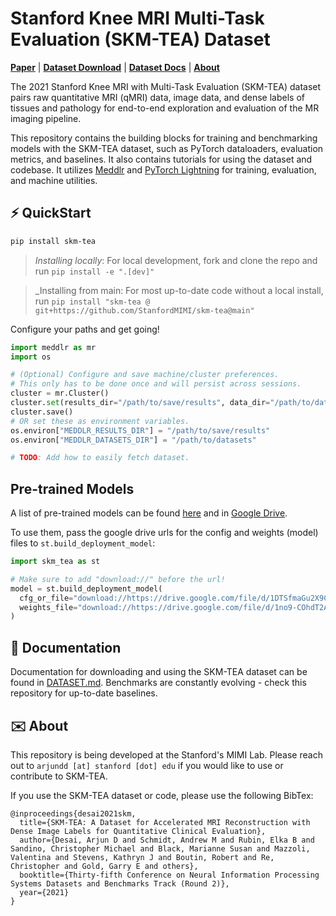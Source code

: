 # Stanford Knee MRI Multi-Task Evaluation (SKM-TEA) Dataset
[**Paper**](https://openreview.net/forum?id=YDMFgD_qJuA)
| [**Dataset Download**](https://stanfordaimi.azurewebsites.net/datasets/4aaeafb9-c6e6-4e3c-9188-3aaaf0e0a9e7)
| [**Dataset Docs**](./DATASET.md)
| [**About**](#about)

The 2021 Stanford Knee MRI with Multi-Task Evaluation (SKM-TEA) dataset pairs raw quantitative MRI (qMRI) data, image data, and dense labels of tissues and pathology for end-to-end exploration and evaluation of the MR imaging pipeline.

This repository contains the building blocks for training and benchmarking models with the SKM-TEA dataset, such as PyTorch dataloaders, evaluation metrics, and baselines. It also contains tutorials for using the dataset and codebase. It utilizes [Meddlr](https://github.com/ad12/meddlr) and [PyTorch Lightning](https://github.com/PyTorchLightning/pytorch-lightning) for training, evaluation, and machine utilities.

## ⚡ QuickStart
```bash
pip install skm-tea
```
> _Installing locally_: For local development, fork and clone the repo and run `pip install -e ".[dev]"`

> _Installing from main: For most up-to-date code without a local install, run `pip install "skm-tea @ git+https://github.com/StanfordMIMI/skm-tea@main"`

Configure your paths and get going!
```python
import meddlr as mr
import os

# (Optional) Configure and save machine/cluster preferences.
# This only has to be done once and will persist across sessions.
cluster = mr.Cluster()
cluster.set(results_dir="/path/to/save/results", data_dir="/path/to/datasets")
cluster.save()
# OR set these as environment variables.
os.environ["MEDDLR_RESULTS_DIR"] = "/path/to/save/results"
os.environ["MEDDLR_DATASETS_DIR"] = "/path/to/datasets"

# TODO: Add how to easily fetch dataset.
```

## Pre-trained Models
A list of pre-trained models can be found [here](MODEL_ZOO.md) and in [Google Drive](https://drive.google.com/drive/folders/156cyINgx-x4uJasMBA6YPipdfOhg7cG5?usp=sharing). 

To use them, pass the google drive urls for the config and weights (model) files to `st.build_deployment_model`:

```python
import skm_tea as st

# Make sure to add "download://" before the url!
model = st.build_deployment_model(
  cfg_or_file="download://https://drive.google.com/file/d/1DTSfmaGu2X9CpE5qW52ux63QrIs9L0oa/view?usp=sharing",
  weights_file="download://https://drive.google.com/file/d/1no9-COhdT2Ai3yuxXpSYMpE76hbqZTWn/view?usp=sharing",
)
```

## 📝 Documentation
Documentation for downloading and using the SKM-TEA dataset can be found in [DATASET.md](./DATASET.md). Benchmarks are constantly evolving - check this repository for up-to-date baselines.

## ✉️ About
<a name="about"></a> 
This repository is being developed at the Stanford's MIMI Lab. Please reach out to `arjundd [at] stanford [dot] edu` if you would like to use or contribute to SKM-TEA. 

If you use the SKM-TEA dataset or code, please use the following BibTex:

```
@inproceedings{desai2021skm,
  title={SKM-TEA: A Dataset for Accelerated MRI Reconstruction with Dense Image Labels for Quantitative Clinical Evaluation},
  author={Desai, Arjun D and Schmidt, Andrew M and Rubin, Elka B and Sandino, Christopher Michael and Black, Marianne Susan and Mazzoli, Valentina and Stevens, Kathryn J and Boutin, Robert and Re, Christopher and Gold, Garry E and others},
  booktitle={Thirty-fifth Conference on Neural Information Processing Systems Datasets and Benchmarks Track (Round 2)},
  year={2021}
}
```
